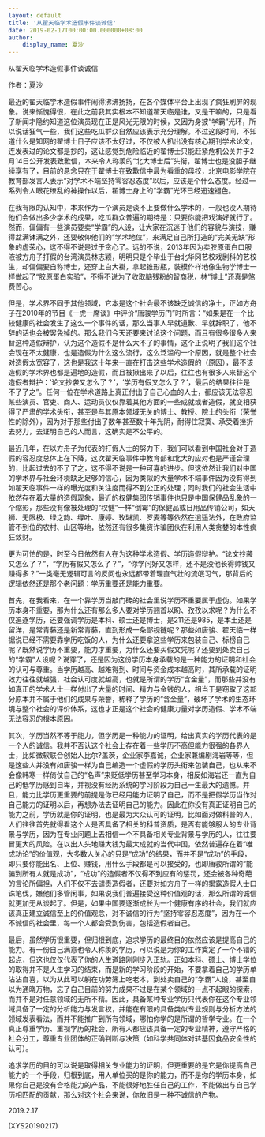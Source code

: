```yaml
---
layout: default
title: '从翟天临学术造假事件谈诚信'
date: 2019-02-17T00:00:00.000000+08:00
author:
    display_name: 夏沙
---
```


从翟天临学术造假事件谈诚信

作者：夏沙

最近的翟天临学术造假事件闹得沸沸扬扬，在各个媒体平台上出现了疯狂刷屏的现象。说来惭愧得很，在此之前我其实根本不知道翟天临是谁，又是干嘛的，只是看了新闻才隐约知道这位演员现在正是风光无限的时候，又因为身披“学霸”光环，所以说话狂气一些，我们这些吃瓜群众自然应该表示充分理解。不过这段时间，不知道什么是知网的翟博士日子应该不太好过，不仅被人扒出没有核心期刊学术论文，连发表过的论文都是抄的，这让感觉到危险临近的翟博士只能赶紧危机公关并于2月14日公开发表致歉信，本来令人称羡的“北大博士后”头衔，翟博士也是没胆子继续享有了，目前的悬念只在于翟博士在致歉信中最为看重的母校，北京电影学院在教育部发言人表示“对学术不端坚持零容忍态度”以后，应该是个什么态度。经过一系列令人眼花缭乱的神操作以后，翟博士身上的“学霸”光环已经迅速褪色。

在我有限的认知中，本来作为一个演员是谈不上要做什么学术的，一般也没人期待他们会做出多少学术的成果，吃瓜群众普遍的期待是：只要你能把戏演好就行了。然而，偏偏有一些演员要卖“学霸”的人设，让大家在沉迷于他们的容貌与演技，赚得盆满钵满之外，还要敬仰他们的“学术地位”，来满足自己所打造的“完美无缺”形象的虚荣心，这不得不说是过于贪心了。远的不说，2013年因为卖胶原蛋白口服液被方舟子打假的台湾演员林志颖，明明只是个毕业于台北华冈艺校戏剧科的艺校生，却偏偏要自称博士，还穿上白大褂，拿起锥形瓶，装模作样地像生物学博士一样做起了“胶原蛋白实验”，不得不说为了收取脑残粉的智商税，林“博士”还真是煞费苦心。

但是，学术界不同于其他领域，它本是这个社会最不该缺乏诚信的净土，正如方舟子在2010年的节目《一虎一席谈》中评价“唐骏学历门”时所言：“如果是在一个比较健康的社会发生了这么一个事件的话，那么当事人早就道歉、早就辞职了，他不辞的话也会被罢免掉的。那么我们今天还要来讨论这个问题，而且有很多很多人来替这种造假辩护，认为这个造假不是什么大不了的事情，这个正说明了我们这个社会现在不太健康，也是造假为什么这么流行，这么泛滥的一个原因，就是整个社会对造假太宽容了，这也是我这十年来一直在打击这些学术造假的（原因），最不该造假的学术界也都是遍地的造假，而且被揪出来了以后，往往也有很多人来替这个造假者辩护：‘论文抄袭又怎么了？’，‘学历有假又怎么了？’，最后的结果往往是不了了之”。任何一位在学术道路上真正付出了自己心血的人士，都应该无法容忍某些演员、官吏、商人、运动员仅仅靠着其他方面的一些成就或者造假，就变相获得了严肃的学术头衔，甚至是与其原本领域无关的博士、教授、院士的头衔（荣誉性的除外），因为对于那些付出了数年甚至数十年光阴，耐得住寂寞、承受着挫折去努力，去证明自己的人而言，这确实是不公平的。

最近几年，在以方舟子为代表的打假人士的努力下，我们可以看到中国社会对于造假的容忍度总体上在下降，这次翟天临事件中教育部和北大的应对也是严谨合理的，比起过去的不了了之，这不得不说是一种可喜的进步。但这依然让我们对中国的学术界与社会环境缺乏足够的信心，因为类似的大量学术不端事件因为没有得到如翟天临事件一样的曝光度和关注度而得不到公正的处理；同时我们的社会生活中依然存在着大量的造假现象，最近的权健集团传销事件也只是中国保健品乱象的一个缩影，那些没有像被处理的“权健”一样“倒霉”的保健品或日用品传销公司，如天狮、无限极、绿之韵、绿叶、康婷、玫琳凯、罗麦等等依然在逍遥法外，在政府监管不到位的农村、山区等地，依然还有很多集资诈骗团伙在利用人类贪婪的本性疯狂敛财。

更为可怕的是，时至今日依然有人在为这种学术造假、学历造假辩护。“论文抄袭又怎么了？”，“学历有假又怎么了？”，“你学问好又怎样，还不是没他长得帅钱又赚得多？”一类毫无逻辑可言的反问也永远都带着理直气壮的流氓习气，那背后的逻辑依然还是那个老问题：学历重要还是能力重要。

首先，在我看来，在一个靠学历当敲门砖的社会里说学历不重要属于虚伪。如果学历本身不重要，那为什么还有那么多人要对学历翘首以盼、孜孜以求呢？为什么不仅追逐学历，还要强调学历是本科、硕士还是博士，是211还是985，是本土还是留洋，是常青藤还是新常青藤，直到形成一条鄙视链呢？那些如唐骏、翟天临一样据说已经不需要靠学历吃饭的人，为什么还要拿这些学历来包装自己、标榜自己呢？既然说学历不重要，能力才重要，为什么还要买假文凭呢？还要到处卖自己的“学霸”人设呢？说穿了，还是因为这份学历本身承载的是一种能力的证明和社会的认可与尊重。当学历越高、越难得到、时间与资金成本越高时，其所承载的证明效力往往就越强，社会认可度就越高，也就是所谓的学历“含金量”，而那些并没有如真正的学术人士一样付出了大量的时间、精力与金钱的人，相当于是窃取了这部分原本并不属于他们的成果与荣誉，稀释了学历的“含金量”，破坏了学术的生态环境与整个社会的评价体系，这也才正是这个社会的健康力量对学历造假、学术不端无法容忍的根本原因。

其次，学历当然不等于能力，但学历是一种能力的证明，给出真实的学历代表的是一个人的诚信。我并不否认这个社会上存在着一些学历不高但能力很强的各界人士，比如微软联合创始人比尔?盖茨，企业家李嘉诚，企业家兼编剧海岩等等，但是这些人并没有如唐骏一样为自己编造一个虚假的学历头衔来包装自己，也从来不会像韩寒一样倚仗自己的“名声”来贬低学历甚至学习本身，相反如海岩还一直为自己的低学历感到自卑，并视没有经历系统的学习阶段为自己一生最大的遗憾。并且，能力比学历更重要的前提是你已经用能力证明了自己，而不是把假学历当作对自己能力的证明以后，再想办法去证明自己的能力。因此在你没有真正证明自己的能力之前，学历就是你的证明，也是最为大众认可的证明，比如面对做科普的人，人们往往首先就得看这个人是否具备了相关的科普资质，是否有能够服人的专业背景与学历，因为在专业问题上去相信一个不具备相关专业背景与学历的人，往往要冒更大的风险。在以出人头地赚大钱为最大成就的当代中国，依然普遍存在着“唯成功论”的价值观，大多数人关心的只是“成功”的结果，而并不是“成功”的手段，即只要你能出名、上位、赚钱，用什么手段都是可以接受的，也即唐骏所谓的“能骗到所有人就是成功”，“成功”的造假者不仅得不到应有的惩罚，还会被各种奇葩的言论所偏袒，人们不仅不去谴责造假者，还要对如方舟子一样的揭露造假人士口诛笔伐，嫌他们多管闲事，如果说我们普遍接受这种价值观的话，那么所谓的诚信就更加无从谈起了。但是，如果中国要逐渐成长为一个健康有序的社会，我们就应该真正建立诚信至上的价值观念，对不诚信的行为“坚持零容忍态度”，因为在一个不诚信的社会里，每一个人都会受到伤害，包括造假者自己。

最后，虽然学历很重要，但归根到底，追求学历的最终目的依然应该是提高自己的能力。有一份自己满意也令人称羡的学历，可以说是为你的工作奠定了一个不错的起点，但这也仅仅代表了你的人生道路刚刚步入正轨。正如本科、硕士、博士学位的取得并不是人生学习的结束，而是新的学习阶段的开始，不要拿着自己的学历单沾沾自喜，以为从此可以躺在功劳簿上吃老本，到处卖自己的“学霸”人设，甚至自以为通晓万物，忘了自己目前的努力成果不过是在某个领域的一点不起眼的探索，而并不是对任意领域的无所不精。因此，具备某种专业学历只代表你在这个专业领域具备了一定的分析能力与发言权，并能在有限的具备类似专业规则与分析方法的领域发表看法，而并不能推广到所有领域，哪怕你学的是所谓的哲学专业。在一个真正尊重学历、重视学历的社会，所有人都应该具备一定的专业精神，遵守严格的社会分工，尊重专业团体的正确判断与决策（如科学共同体对转基因食品安全性的认可）。

追求学历的目的可以说是取得相关专业能力的证明，但更重要的是它是你提高自己能力的一个手段，归根到底，用人单位买的是你的能力，而不是你的学历本身，如果你自己是没有合格能力的产品，不能很好地胜任自己的工作，不能做出与自己学历相匹配的贡献，那么对这个社会来说，你依旧是一种不诚信的产物。

2019.2.17

(XYS20190217)

